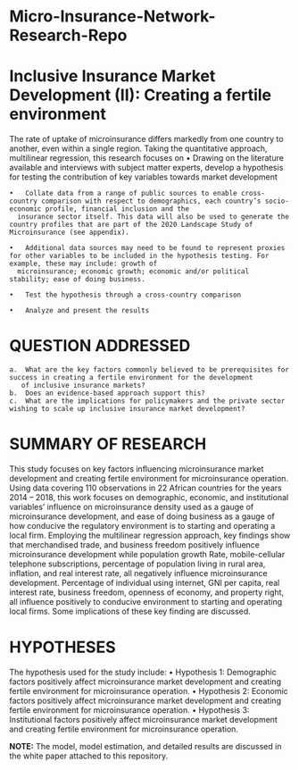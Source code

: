 # Micro-Insurance-Network-Research-Repo

 # Inclusive Insurance Market Development (II): Creating a fertile environment
The rate of uptake of microinsurance differs markedly from one country to another, even within a single region. Taking the quantitative approach, multilinear regression, this research
focuses on
    •	Drawing on the literature available and interviews with subject matter experts, develop a hypothesis for testing the contribution of key variables towards market development
    
    •	Collate data from a range of public sources to enable cross-country comparison with respect to demographics, each country’s socio-economic profile, financial inclusion and the 
      insurance sector itself. This data will also be used to generate the country profiles that are part of the 2020 Landscape Study of Microinsurance (see appendix).
      
    •	Additional data sources may need to be found to represent proxies for other variables to be included in the hypothesis testing. For example, these may include: growth of 
      microinsurance; economic growth; economic and/or political stability; ease of doing business.
      
    •	Test the hypothesis through a cross-country comparison
    
    •	Analyze and present the results
 
# QUESTION ADDRESSED 
    a.	What are the key factors commonly believed to be prerequisites for success in creating a fertile environment for the development
       of inclusive insurance markets?
    b.	Does an evidence-based approach support this?
    c.	What are the implications for policymakers and the private sector wishing to scale up inclusive insurance market development?


#	SUMMARY OF RESEARCH
This study focuses on key factors influencing microinsurance market development and creating fertile environment for microinsurance operation. Using data covering 110 observations in 22 African countries for the years 2014 – 2018, this work focuses on demographic, economic, and institutional variables’ influence on microinsurance density used as a gauge of microinsurance development, and ease of doing business as a gauge of how conducive the regulatory environment is to starting and operating a local firm. Employing the multilinear regression approach, key findings show that merchandised trade, and business freedom positively influence microinsurance development while population growth Rate, mobile-cellular telephone subscriptions, percentage of population living in rural area, inflation, and real interest rate, all negatively influence microinsurance development.  Percentage of individual using internet, GNI per capita, real interest rate, business freedom, openness of economy, and property right, all influence positively to conducive environment to starting and operating local firms. Some implications of these key finding are discussed.

# HYPOTHESES
The hypothesis used for the study include:
  •	Hypothesis 1: Demographic factors positively affect microinsurance market development and creating fertile environment for microinsurance operation.
  •	Hypothesis 2: Economic factors positively affect microinsurance market development and creating fertile environment for microinsurance operation.
  •	Hypothesis 3: Institutional factors positively affect microinsurance market development and creating fertile environment for microinsurance operation.


**NOTE:** The model, model estimation, and detailed results are discussed in the white paper attached to this repository.


